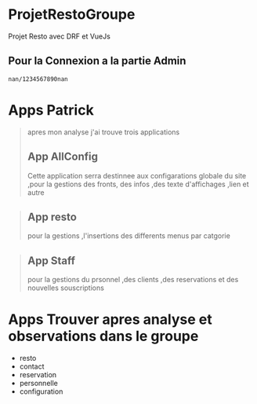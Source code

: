 # ProjetRestoGroupe
Projet Resto avec DRF et VueJs

## Pour la Connexion a la partie Admin 
    nan/1234567890nan
    
# Apps Patrick 
>apres mon analyse j'ai trouve trois applications 
>## App AllConfig
>Cette application serra destinnee aux configarations globale du site ,pour la gestions des fronts, des infos ,des texte d'affichages ,lien et autre 

>## App resto
>pour la gestions ,l'insertions des differents menus par catgorie 

>## App Staff
>pour la gestions du prsonnel ,des clients ,des reservations et des nouvelles souscriptions 


# Apps Trouver apres analyse et observations dans le groupe 

* resto
* contact
* reservation
* personnelle
* configuration
